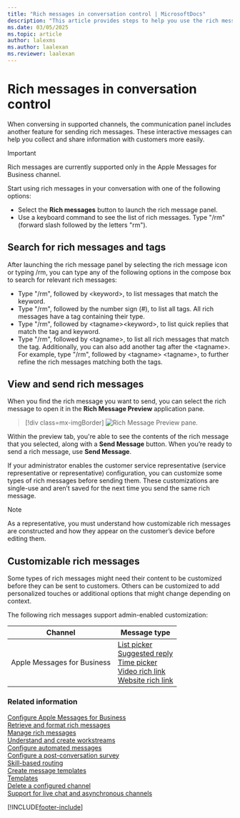 ```yaml
---
title: "Rich messages in conversation control | MicrosoftDocs"
description: "This article provides steps to help you use the rich messages in the conversation control of Omnichannel for Customer Service."
ms.date: 03/05/2025
ms.topic: article
author: lalexms
ms.author: laalexan
ms.reviewer: laalexan
---
```



# Rich messages in conversation control

When conversing in supported channels, the communication panel includes another feature for sending rich messages. These interactive messages can help you collect and share information with customers more easily. 

> [!Important]
> Rich messages are currently supported only in the Apple Messages for Business channel.

Start using rich messages in your conversation with one of the following options:

   - Select the **Rich messages** button to launch the rich message panel.
   - Use a keyboard command to see the list of rich messages. Type "/rm" (forward slash followed by the letters "rm").
   
## Search for rich messages and tags

After launching the rich message panel by selecting the rich message icon or typing /rm, you can type any of the following options in the compose box to search for relevant rich messages:
   
   - Type "/rm", followed by &lt;keyword&gt;, to list messages that match the keyword. 
   - Type "/rm", followed by the number sign (#), to list all tags. All rich messages have a tag containing their type. 
   - Type "/rm", followed by &lt;tagname&gt;&lt;keyword&gt;, to list quick replies that match the tag and keyword.
   - Type "/rm", followed by &lt;tagname&gt;, to list all rich messages that match the tag. Additionally, you can also add another tag after the &lt;tagname&gt;. For example, type "/rm", followed by &lt;tagname&gt; &lt;tagname&gt;, to further refine the rich messages matching both the tags.

## View and send rich messages

When you find the rich message you want to send, you can select the rich message to open it in the **Rich Message Preview** application pane.

   > [!div class=mx-imgBorder]
   > ![Rich Message Preview pane.](../media/rich-messages-preview.png "Rich Message Preview pane")

Within the preview tab, you're able to see the contents of the rich message that you selected, along with a **Send Message** button. When you’re ready to send a rich message, use **Send Message**.

If your administrator enables the customer service representative (service representative or representative) configuration, you can customize some types of rich messages before sending them. These customizations are single-use and aren’t saved for the next time you send the same rich message. 

  > [!Note] 
  > As a representative, you must understand how customizable rich messages are constructed and how they appear on the customer’s device before editing them. 

## Customizable rich messages

Some types of rich messages might need their content to be customized before they can be sent to customers. Others can be customized to add personalized touches or additional options that might change depending on context.

The following rich messages support admin-enabled customization:

| Channel | Message type |
|---------|---------------|
| Apple Messages for Business | [List picker](../administer/create-rich-messages.md#list-picker)<br> [Suggested reply](../administer/create-rich-messages.md#suggested-reply)<br> [Time picker](../administer/create-rich-messages.md#time-picker)<br> [Video rich link](../administer/create-rich-messages.md#video-rich-link)<br> [Website rich link](../administer/create-rich-messages.md#website-rich-link)  |


### Related information

[Configure Apple Messages for Business](../administer/configure-apple-messages-for-business-channel.md)  
[Retrieve and format rich messages](../develop/reference/methods/message-object.md)  
[Manage rich messages](../administer/create-rich-messages.md)  
[Understand and create workstreams](../work-streams-introduction.md)  
[Configure automated messages](../administer/configure-automated-message.md)  
[Configure a post-conversation survey](../administer/configure-post-conversation-survey.md)  
[Skill-based routing](../administer/overview-skill-work-distribution.md)  
[Create message templates](../administer/create-message-templates.md)  
[Templates](/dynamics365/app-profile-manager/templates-overview)  
[Delete a configured channel](../administer/delete-channel.md)  
[Support for live chat and asynchronous channels](../administer/card-support-in-channels.md)  

[!INCLUDE[footer-include](../../includes/footer-banner.md)]
